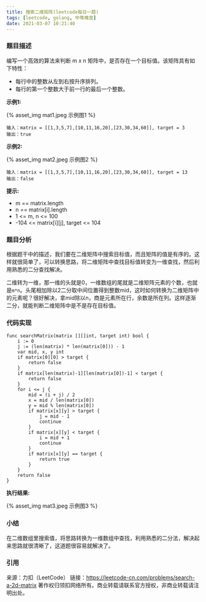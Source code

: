 ```yaml
---
title: 搜索二维矩阵(leetcode每日一题)
tags: [leetcode, golang, 中等难度]
date: 2021-03-07 10:21:40
---
```


### 题目描述

编写一个高效的算法来判断 m x n 矩阵中，是否存在一个目标值。该矩阵具有如下特性：

- 每行中的整数从左到右按升序排列。
- 每行的第一个整数大于前一行的最后一个整数。

**示例1:**

{% asset_img mat1.jpeg 示例图1 %}

```
输入：matrix = [[1,3,5,7],[10,11,16,20],[23,30,34,60]], target = 3
输出：true
```

**示例2:**

{% asset_img mat2.jpeg 示例图2 %}

```
输入：matrix = [[1,3,5,7],[10,11,16,20],[23,30,34,60]], target = 13
输出：false
```

**提示:**
- m == matrix.length
- n == matrix[i].length
- 1 <= m, n <= 100
- -104 <= matrix[i][j], target <= 104

### 题目分析

根据题干中的描述，我们要在二维矩阵中搜索目标值，而且矩阵的值是有序的。这样就很简单了，可以转换思路，将二维矩阵中查找目标值转变为一维查找，然后利用熟悉的二分查找解决。

二维转为一维，那一维的头就是0，一维数组的尾就是二维矩阵元素的个数，也就是`m*n`。头尾相加除以2二分取中间位置得到整数mid，这时如何转换为二维矩阵中的元素呢？很好解决，拿mid除以n，商是元素所在行，余数是所在列。这样逐渐二分，就能判断二维矩阵中是不是存在目标值。

### 代码实现

```golang
func searchMatrix(matrix [][]int, target int) bool {
	i := 0
	j := (len(matrix) * len(matrix[0])) - 1
	var mid, x, y int
	if matrix[0][0] > target {
		return false
	}
	if matrix[len(matrix)-1][len(matrix[0])-1] < target {
		return false
	}
	for i <= j {
		mid = (i + j) / 2
		x = mid / len(matrix[0])
		y = mid % len(matrix[0])
		if matrix[x][y] > target {
			j = mid - 1
			continue
		}
		if matrix[x][y] < target {
			i = mid + 1
			continue
		}
		if matrix[x][y] == target {
			return true
		}
	}
	return false
}
```

**执行结果:**

{% asset_img mat3.jpeg 示例图3 %}


### 小结

在二维数组里搜索值，将思路转换为一维数组中查找，利用熟悉的二分法，解决起来思路就很清晰了，这道题很容易就解决了。


### 引用

来源：力扣（LeetCode）
链接：https://leetcode-cn.com/problems/search-a-2d-matrix
著作权归领扣网络所有。商业转载请联系官方授权，非商业转载请注明出处。
